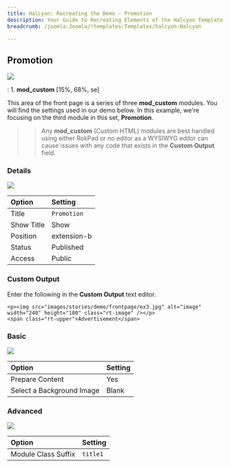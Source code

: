 ```yaml
---
title: Halcyon: Recreating the Demo - Promotion
description: Your Guide to Recreating Elements of the Halcyon Template for Joomla
breadcrumb: /joomla:Joomla/!templates:Templates/halcyon:Halcyon

---
```


Promotion
-----

![][demo]

:   1. **mod_custom** [15%, 68%, se]

This area of the front page is a series of three **mod_custom** modules. You will find the settings used in our demo below. In this example, we're focusing on the third module in this set, **Promotion**.

>> Any **mod_custom** (Custom HTML) modules are best handled using either RokPad or no editor as a WYSIWYG editor can cause issues with any code that exists in the **Custom Output** field.

### Details
![][demo2]

| Option     | Setting              |  
| :--------- | :------------------- |  
| Title      | `Promotion`          |  
| Show Title | Show                 |  
| Position   | extension-b          |  
| Status     | Published            |  
| Access     | Public               |  

### Custom Output
Enter the following in the **Custom Output** text editor.

~~~
<p><img src="images/stories/demo/frontpage/ex3.jpg" alt="image" width="240" height="180" class="rt-image" /></p>
<span class="rt-upper">Advertisement</span>
~~~

### Basic
![][demo3]

| Option                    | Setting |  
| :------------------------ | :------ |  
| Prepare Content           | Yes     |  
| Select a Background Image | Blank   |

### Advanced
![][demo4]

| Option              | Setting  |  
| :------------------ | :------- |  
| Module Class Suffix | `title1` |  

[demo]: assets/demo_8.jpeg
[demo2]: assets/promotion_1.jpeg
[demo3]: assets/promotion_2.jpeg
[demo4]: assets/promotion_3.jpeg